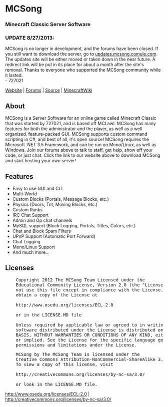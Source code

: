 <h1>MCSong</h1>

<h3>Minecraft Classic Server Software</h3>

<h3>UPDATE 8/27/2013:</h3><p>MCSong is no longer in development, and the forums have been closed. If you still want to download the server, go to <a href="http://updates.mcsong.comule.com">updates.mcsong.comule.com</a>. The updates site will be either moved or taken down in the near future. A redirect link will be put in its place for about a month after the site's removal. Thanks to everyone who supported the MCSong community while it lasted.<br />- 727021</p>

<p><a href="http://mcsong.comule.com">Website</a> | <a href="http://forums.mcsong.comule.com">Forums</a> | <a href="http://www.github.com/727021/MCSong">Source</a> | <a href="http://www.minecraftwiki.net/wiki/Custom_servers/MCLawl_Forks">MinecraftWiki</a></p>

<h2>About</h2>

<p>MCSong is a Server Software for an online game called Minecraft Classic that was started by 727021, and is based off MCLawl. MCSong has many features for both the administrator and the player, as well as a well organized, feature-packed GUI. MCSong supports custom command scripting in C#, and best of all, it's open source! MCSong requires the Microsoft .NET 3.5 Framework, and can be run on Mono/Linux, as well as Windows. Join our forums above to talk to staff, get help, show off your code, or just chat. Click the link to our website above to download MCSong and start hosting your own server!</p>

<h2>Features</h2>

<ul>
<li>Easy to use GUI and CLI</li>
<li>Multi-World</li>
<li>Custom Blocks (Portals, Message Blocks, etc.)</li>
<li>Physics (Doors, Tnt, Moving Blocks, etc.)</li>
<li>Custom Ranks</li>
<li>IRC Chat Support</li>
<li>Admin and Op chat channels</li>
<li>MySQL support (Block Logging, Portals, Titles, Colors, etc.)</li>
<li>Chat and Block Spam Filters</li>
<li>UPnP Support (Automatic Port Forward)</li>
<li>Chat Logging</li>
<li>Mono/Linux Support</li>
<li>And much more...</li>
</ul><h2>Licenses</h2>

<pre>
    Copyright 2012 The MCSong Team Licensed under the
    Educational Community License, Version 2.0 (the "License"); you may
    not use this file except in compliance with the License. You may
    obtain a copy of the License at
    
    http://www.osedu.org/licenses/ECL-2.0
    
    or in the LICENSE.MD file
    
    Unless required by applicable law or agreed to in writing,
    software distributed under the License is distributed on an "AS IS"
    BASIS, WITHOUT WARRANTIES OR CONDITIONS OF ANY KIND, either express
    or implied. See the License for the specific language governing
    permissions and limitations under the License.
</pre>

<pre>
    MCSong by The MCSong Team is licensed under the
    Creative Commons Attribution-NonCommercial-ShareAlike 3.0 Unported License.
    To view a copy of this license, visit
    
    http://creativecommons.org/licenses/by-nc-sa/3.0/
    
    or look in the LICENSE.MD file.
</pre>

<p><a href="http://www.osedu.org/licenses/ECL-2.0">http://www.osedu.org/licenses/ECL-2.0</a> | <a href="http://creativecommons.org/licenses/by-nc-sa/3.0/">http://creativecommons.org/licenses/by-nc-sa/3.0/</a></p>
